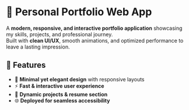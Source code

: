 # 🌟 Personal Portfolio Web App  

A **modern, responsive, and interactive portfolio application** showcasing my skills, projects, and professional journey.  
Built with **clean UI/UX**, smooth animations, and optimized performance to leave a lasting impression.  

## 🔹 Features  

- 🎨 **Minimal yet elegant design** with responsive layouts  
- ⚡ **Fast & interactive user experience**  
- 📂 **Dynamic projects & resume section**  
- 🌐 **Deployed for seamless accessibility**  
